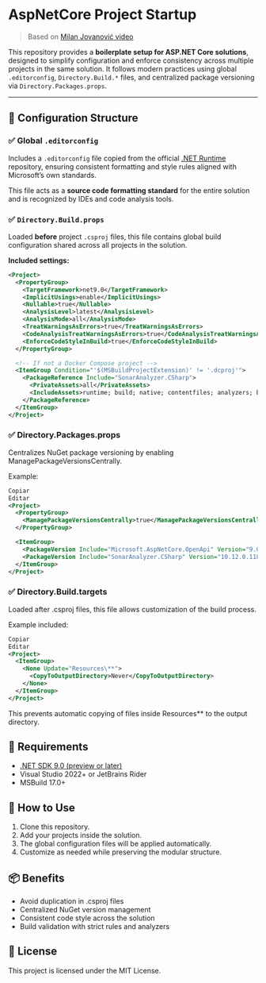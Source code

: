 # AspNetCore Project Startup

> Based on [Milan Jovanović video](https://www.youtube.com/watch?v=QRgtcbxJlo0&t=109s&ab_channel=MilanJovanovi%C4%87)

This repository provides a **boilerplate setup for ASP.NET Core solutions**, designed to simplify configuration and enforce consistency across multiple projects in the same solution. It follows modern practices using global `.editorconfig`, `Directory.Build.*` files, and centralized package versioning via `Directory.Packages.props`.

---

## 📁 Configuration Structure

### ✅ Global `.editorconfig`

Includes a `.editorconfig` file copied from the official [.NET Runtime](https://github.com/dotnet/runtime) repository, ensuring consistent formatting and style rules aligned with Microsoft’s own standards.

This file acts as a **source code formatting standard** for the entire solution and is recognized by IDEs and code analysis tools.


### ✅ `Directory.Build.props`

Loaded **before** project `.csproj` files, this file contains global build configuration shared across all projects in the solution.

**Included settings:**

```xml
<Project>
  <PropertyGroup>
    <TargetFramework>net9.0</TargetFramework>
    <ImplicitUsings>enable</ImplicitUsings>
    <Nullable>true</Nullable>
    <AnalysisLevel>latest</AnalysisLevel>
    <AnalysisMode>all</AnalysisMode>
    <TreatWarningsAsErrors>true</TreatWarningsAsErrors>
    <CodeAnalysisTreatWarningsAsErrors>true</CodeAnalysisTreatWarningsAsErrors>
    <EnforceCodeStyleInBuild>true</EnforceCodeStyleInBuild>
  </PropertyGroup>

  <!-- If not a Docker Compose project -->
  <ItemGroup Condition="'$(MSBuildProjectExtension)' != '.dcproj'">
    <PackageReference Include="SonarAnalyzer.CSharp">
      <PrivateAssets>all</PrivateAssets>
      <IncludeAssets>runtime; build; native; contentfiles; analyzers; buildtransitive</IncludeAssets>
    </PackageReference>
  </ItemGroup>
</Project>
```

### ✅ Directory.Packages.props
Centralizes NuGet package versioning by enabling ManagePackageVersionsCentrally.

Example:

```xml
Copiar
Editar
<Project>
  <PropertyGroup>
    <ManagePackageVersionsCentrally>true</ManagePackageVersionsCentrally>
  </PropertyGroup>

  <ItemGroup>
    <PackageVersion Include="Microsoft.AspNetCore.OpenApi" Version="9.0.2" />
    <PackageVersion Include="SonarAnalyzer.CSharp" Version="10.12.0.118525" />
  </ItemGroup>
</Project>
```

### ✅ Directory.Build.targets
Loaded after .csproj files, this file allows customization of the build process.

Example included:

```xml
Copiar
Editar
<Project>
  <ItemGroup>
    <None Update="Resources\**">
      <CopyToOutputDirectory>Never</CopyToOutputDirectory>
    </None>
  </ItemGroup>
</Project>
```
This prevents automatic copying of files inside Resources\** to the output directory.

## 🧪 Requirements
 - [.NET SDK 9.0 (preview or later)](https://dotnet.microsoft.com/)
 - Visual Studio 2022+ or JetBrains Rider
 - MSBuild 17.0+

## 🚀 How to Use
1. Clone this repository.
2. Add your projects inside the solution.
3. The global configuration files will be applied automatically.
4. Customize as needed while preserving the modular structure.

## 📦 Benefits
 - Avoid duplication in .csproj files
 - Centralized NuGet version management
 - Consistent code style across the solution
 - Build validation with strict rules and analyzers

## 📄 License
This project is licensed under the MIT License.
